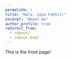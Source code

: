 ```yaml
---
permalink: /
title: "Halo, saya Fakhri!"
excerpt: "About me"
author_profile: true
redirect_from: 
  - /about/
  - /about.html
---
```


This is the front page!
